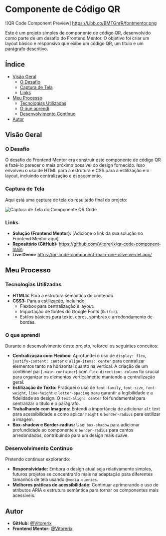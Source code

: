 # Componente de Código QR

![QR Code Component Preview] https://i.ibb.co/BMTGnrR/fontmentor.png

Este é um projeto simples de componente de código QR, desenvolvido como parte de um desafio do Frontend Mentor. O objetivo foi criar um layout básico e responsivo que exibe um código QR, um título e um parágrafo descritivo.

## Índice

* [Visão Geral](#visão-geral)
    * [O Desafio](#o-desafio)
    * [Captura de Tela](#captura-de-tela)
    * [Links](#links)
* [Meu Processo](#meu-processo)
    * [Tecnologias Utilizadas](#tecnologias-utilizadas)
    * [O que aprendi](#o-que-aprendi)
    * [Desenvolvimento Contínuo](#desenvolvimento-contínuo)
* [Autor](#autor)

## Visão Geral

### O Desafio

O desafio do Frontend Mentor era construir este componente de código QR e fazê-lo parecer o mais próximo possível do design fornecido. Isso envolveu o uso de HTML para a estrutura e CSS para a estilização e o layout, incluindo centralização e espaçamento.

### Captura de Tela

Aqui está uma captura de tela do resultado final do projeto:

![Captura de Tela do Componente QR Code](https://i.ibb.co/BMTGnrR/fontmentor.png)

### Links

* **Solução (Frontend Mentor):** [Adicione o link da sua solução no Frontend Mentor aqui]
* **Repositório (GitHub):** https://github.com/Vitorerix/qr-code-component-main
* **Live Demo:** https://qr-code-component-main-one-olive.vercel.app/

## Meu Processo

### Tecnologias Utilizadas

* **HTML5:** Para a estrutura semântica do conteúdo.
* **CSS3:** Para a estilização, incluindo:
    * Flexbox para centralização e layout.
    * Importação de fontes do Google Fonts (`Outfit`).
    * Estilos básicos para texto, cores, sombras e arredondamento de bordas.

### O que aprendi

Durante o desenvolvimento deste projeto, reforcei os seguintes conceitos:

* **Centralização com Flexbox:** Aprofundei o uso de `display: flex`, `justify-content: center` e `align-items: center` para centralizar elementos tanto na horizontal quanto na vertical. A criação de um contêiner pai (`.main-container`) com `flex-direction: column` foi crucial para organizar os elementos verticalmente mantendo a centralização geral.
* **Estilização de Texto:** Pratiquei o uso de `font-family`, `font-size`, `font-weight`, `line-height` e `letter-spacing` para garantir a legibilidade e a fidelidade ao design. O `text-align: center` foi fundamental para centralizar o título e o parágrafo.
* **Trabalhando com Imagens:** Entendi a importância de adicionar `alt` text para acessibilidade e como aplicar `height` e `border-radius` para estilizar a imagem.
* **Box-shadow e Border-radius:** Usei `box-shadow` para adicionar profundidade ao componente e `border-radius` para cantos arredondados, contribuindo para um design mais suave.

### Desenvolvimento Contínuo

Pretendo continuar explorando:

* **Responsividade:** Embora o design atual seja relativamente simples, futuros projetos se concentrarão mais na adaptação para diferentes tamanhos de tela usando `@media queries`.
* **Melhores práticas de acessibilidade:** Continuar aprimorando o uso de atributos ARIA e estrutura semântica para tornar os componentes mais acessíveis.

## Autor

* **GitHub:** [@Vitorerix](https://github.com/Vitorerix)
* **Frontend Mentor:** [@Vitorerix](https://www.frontendmentor.io/profile/Vitorerix)
